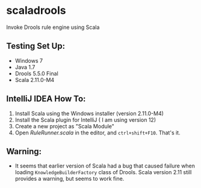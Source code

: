 scaladrools
===========

Invoke Drools rule engine using Scala

## Testing Set Up:
* Windows 7
* Java 1.7
* Drools 5.5.0 Final
* Scala 2.11.0-M4

## IntelliJ IDEA How To:
1. Install Scala using the Windows installer (version 2.11.0-M4)
2. Install the Scala plugin for IntelliJ ( I am using version 12)
3. Create a new project as "Scala Module"
4. Open _RuleRunner.scala_ in the editor, and `ctrl+shift+F10`. That's it.

## Warning:
* It seems that earlier version of Scala had a bug that caused failure when loading `KnowledgeBuilderFactory` class of Drools. Scala version 2.11 still provides a warning, but seems to work fine.
